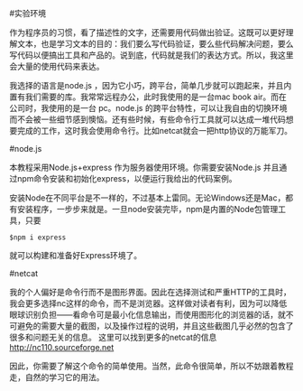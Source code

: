 #实验环境

作为程序员的习惯，看了描述性的文字，还需要用代码做出验证。这既可以更好理解文本，也是学习文本的目的：我们要么写代码验证，要么些代码解决问题，要么写代码以便搞出工具和产品的。说到底，代码就是我们的表达方式。所以，我这里会大量的使用代码来表达。

我选择的语言是node.js ，因为它小巧，跨平台，简单几步就可以跑起来，并且内置有我们需要的库。我常常远程办公，此时我使用的是一台mac book air。而在公司时，我使用的是一台 pc。node.js 的跨平台特性，可以让我自由的切换环境而不会被一些细节感到懊恼。还有些时候，有些命令行工具就可以达成一堆代码想要完成的工作，这时我会使用命令行。比如netcat就会一把http协议的万能军刀。

#node.js

本教程采用Node.js+express 作为服务器使用环境。你需要安装Node.js 并且通过npm命令安装和初始化express，以便运行我给出的代码案例。

安装Node在不同平台是不一样的，不过基本上雷同。无论Windows还是Mac，都有安装程序，一步步来就是。一旦node安装完毕，npm是内置的Node包管理工具，只要

    $npm i express

就可以构建和准备好Express环境了。


#netcat

我的个人偏好是命令行而不是图形界面。因此在选择测试和严重HTTP的工具时，我会更多选择nc这样的命令，而不是浏览器。这样做对读者有利，因为可以降低眼球识别负担——看命令可是最小化信息输出，而使用图形化的浏览器的话，就不可避免的需要大量的截图，以及操作过程的说明，并且这些截图几乎必然的包含了很多和问题无关的信息。
这里可以找到更多的netcat的信息 http://nc110.sourceforge.net

因此，你需要了解这个命令的简单使用。当然，此命令很简单，所以不妨跟着教程走，自然的学习它的用法。
